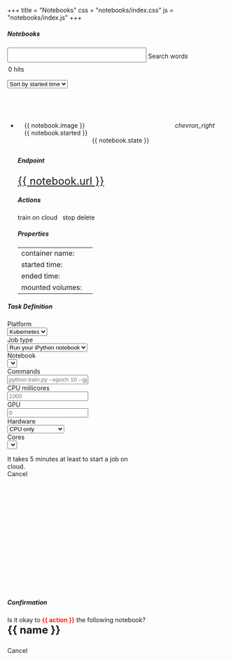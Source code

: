 +++
title = "Notebooks"
css = "notebooks/index.css"
js = "notebooks/index.js"
+++

<main>
  <section class="container content-header">
    <div class="row">
      <div class="col s12" style="min-height: 182px;">
        <h5 class="light grey-text text-darken-2">Notebooks</h5>
        <form>
          <div class="row hide-on-small-only">
            <div class="col m12" style="padding-right: 0;">
              <div class="input-field" style="width: 90%;margin: 13px 0 -13px 0;">
                <input id="query-words" type="text" style="font-size: 1.5rem;">
                <label for="query-words">Search words</label>
              </div>
            </div>
          </div>
          <div class="clear-both"></div>
          <div class="row">
            <div class="col s3">
              <div style="margin: 5px 0 0 2px;line-height: 3rem;">
                <span id="record-count">0</span>&nbsp;hits
              </div>
            </div>
            <div class="col s9">
              <div class="row">
                <div class="input-field inline thin-input right col m5 s12" style="max-width: 180px;">
                  <select id="query-order-type">
                    <option value="1">Sort by name</option>
                    <option value="2" selected="selected">Sort by started time</option>
                  </select>
                </div>
              </div>
            </div>
          </div>
        </form>
      </div>
    </div>
  </section>

  <section class="container main">
    <div class="row">
      <div class="col s12" style="margin-bottom: 15px;">
        <div id="data">
          <ul class="collapsible" id="accordion">
            <li v-for="notebook in notebooks" :key="notebook.id"
                :data-id="notebook.id" :data-url="notebook.url">
              <div class="row row-header" style="padding: 13px 30px 10px 15px;"
                   :id="notebook.id" :data-target="'#body-'+notebook.id"
                   data-toggle="collapse" aria-expanded="true"
                   :aria-controls="'body-'+notebook.id">
                <div class="col-1">
                  <i v-if="notebook.url.length > 0"
                     class="material-icons" style="float: right;">chevron_right</i>
                </div>
                <div class="col-6">
                  <div class="cut-text">{{ notebook.image }}</div>
                </div>
                <div class="col-3 cut-text">{{ notebook.started }}</div>
                <div class="col-2" style="text-align: center;">
                  <div class="label" style="margin-left: 5px;"
                      :class="notebook.classObject">{{ notebook.state }}</div>
                </div>
              </div>
              <div v-if="notebook.url.length > 0"
                   :id="'body-'+notebook.id" class="row collapse row-body"
                   :aria-labelledby="notebook.id"
                   data-parent="#accordion">
                <div class="col-12" v-if="notebook.state != 'exited'"
                     style="margin-bottom: 20px;">
                  <h5>Endpoint</h5>
                  <a href="#" target="_blank" class="endpoint"
                     style="font-size: 1.5rem;">{{ notebook.url }}</a>
                </div>
                <div class="col-12" style="margin-bottom: 20px;">
                  <h5>Actions</h5>
                  <div style="margin: 20px 0 5px 0;">
                    <a v-if="trainOnCloud" class="waves-effect waves-light btn blue darken-1"
                       tabindex="0" v-on:click="train">train on cloud</a>
                    <span>&nbsp;</span>
                    <!-- <a class="waves-effect waves-light btn blue darken-1"
                       tabindex="0">Run more like this</a>
                    <span>&nbsp;</span> -->
                    <a class="waves-effect waves-light btn red lighten-2 act-stop" tabindex="0"
                       v-if="notebook.state != 'exited'" v-on:click="stop">stop</a>
                    <a class="waves-effect waves-light btn red lighten-2 act-delete"
                       tabindex="0" v-if="notebook.state == 'exited'"
                       v-on:click="del">delete</a>
                  </div>
                </div>
                <div class="col-12" style="margin-bottom: 0px;">
                  <h5>Properties</h5>
                  <table class="table highlight">
                    <tbody>
                      <tr><td>container name:</td><td class="notebook-name"></td></tr>
                      <tr><td>started time:</td><td class="notebook-started"></td></tr>
                      <tr><td>ended time:</td><td class="notebook-ended"></td></tr>
                      <tr><td>mounted volumes:</td><td class="notebook-volumes"></td></tr>
                    </tbody>
                  </table>
                </div>
                <div class="clear-both"></div>
              </div>
            </li>
          </ul>
        </div>
      </div>
    </div>
  </section>
</main>

<div id="training-dialog" class="modal popup-dialog"
    style="height: 655px;width: 60%;max-height: 100%;">
  <div class="modal-content">
    <h5>Task Definition</h5>
  </div>
  <div class="modal-footer row">
    <section class="container wait-icon" style="position: absolute;top: 40%;left: 0;display:none;">
      <div style="margin: 30px auto 0 auto;width: 75px;">
        <div class="preloader-wrapper big active">
          <div class="spinner-layer spinner-green-only">
            <div class="circle-clipper left">
              <div class="circle"></div>
            </div>
            <div class="gap-patch">
              <div class="circle"></div>
            </div>
            <div class="circle-clipper right">
              <div class="circle"></div>
            </div>
          </div>
        </div>
      </div>
    </section>
    <div class="col-12" style="margin: 15px 0px 7px 0;min-height: 50px;">
      <form autocomplete="off" v-on:submit.prevent>
        <div class="form-group row">
          <label class="col-sm-3 control-label">Platform</label>
          <div class="col-sm-9 training-platform">
            <select>
              <option value="0">Kubernetes</option>
              <option value="1">Rescale</option>
            </select>
          </div>
        </div>
        <div class="form-group row considerable">
          <label class="col-sm-3 control-label">Job type</label>
          <div class="col-sm-9 training-type">
            <select>
              <option value="0">Run your iPython notebook</option>
              <option value="1">Run commmands</option>
            </select>
          </div>
        </div>
        <div class="form-group row considerable">
          <label class="col-sm-3 control-label">Notebook</label>
          <div class="col-sm-9 training-notebook">
            <select></select>
          </div>
        </div>
        <div class="form-group row">
          <label class="col-sm-3 control-label">Commands</label>
          <div class="col-sm-9">
            <input type="text" class="form-control training-cmds" v-model="cmd"
                  placeholder="python train.py --epoch 10 --gpu 1" />
          </div>
        </div>
        <div class="form-group row">
          <label class="col-sm-3 control-label">CPU millicores</label>
          <div class="col-sm-9">
            <input type="number" class="form-control training-cpus text-right"
                   v-model="cpus" placeholder="1000" />
          </div>
        </div>
        <div class="form-group row">
          <label class="col-sm-3 control-label">GPU</label>
          <div class="col-sm-9">
            <input type="number" class="form-control training-gpus text-right"
                   v-model="gpus" placeholder="0" />
          </div>
        </div>
        <div class="form-group row">
          <label class="col-sm-3 control-label">Hardware</label>
          <div class="col-sm-9 training-coretype">
            <select>
              <option value="emerald">CPU only</option>
              <option value="dolomite">GPU (Tesla V100)</option>
            </select>
          </div>
        </div>
        <div class="form-group row">
          <label class="col-sm-3 control-label">Cores</label>
          <div class="col-sm-9 training-cores">
            <select></select>
          </div>
        </div>
        <div class="clear-both"></div>
      </form>
    </div>
    <div class="row">
      <div class="col-12">
        <p style="margin-bottom: 0;">It takes 5 minutes at least to start a job on cloud.</p>
      </div>
    </div>
    <div class="clear-both"></div>
    <div class="col-12">
      <a class="waves-effect waves-light btn cancel" tabindex="0" v-on:click="close">Cancel</a>
      <a id="act-submit" class="waves-effect waves-light btn submit" tabindex="0" 
         style="float: right;color: white !important;" v-on:click="submit">Start</a>
    </div>
  </div>
</div>

<div id="notebook-modify" class="modal popup-dialog" style="height: 245px;">
  <div class="modal-content">
    <h5>Confirmation</h5>
  </div>
  <div class="modal-footer row">
    <div class="col-12" style="margin: 15px 0 20px 0;min-height: 50px;">
      <span>Is it okay to <span style="color: red;font-weight: 600;">{{ action }}</span> the following notebook?</span><br>
      <strong style="font-weight: bold;font-size: 1.5rem;">{{ name }}</strong>
    </div>
    <div class="clear-both"></div>
    <div class="col-12">
      <a class="waves-effect waves-light btn cancel" tabindex="0" v-on:click="close">Cancel</a>
      <a class="waves-effect waves-light btn blue darken-1 delete" tabindex="0"
         style="float: right;color: white !important;" v-on:click="exec">{{ action }}</a>
    </div>
  </div>
</div>
